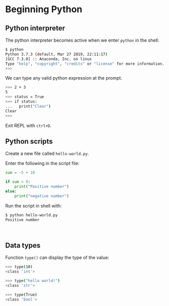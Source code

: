 # Beginning Python

## Python interpreter

The python interpreter becomes active when we enter ```python``` in the shell:

```bash
$ python
Python 3.7.3 (default, Mar 27 2019, 22:11:17) 
[GCC 7.3.0] :: Anaconda, Inc. on linux
Type "help", "copyright", "credits" or "license" for more information.
>>>
```

We can type any valid python expression at the prompt.

```bash
>>> 2 + 3
5
>>> status = True
>>> if status:
...   print("Clear")
Clear
>>>
```

Exit REPL with ```ctrl+D```.

## Python scripts

Create a new file called ```hello-world.py```.

Enter the following in the script file:

```py
sum = -5 + 10

if sum > 0:
    print("Positive number")
else:
    print("negative number")
```

Run the script in shell with:

```bash
$ python hello-world.py
Positive number
```

<br />

## Data types

Function ```type()``` can display the type of the value:

```bash
>>> type(10)
<class 'int'>

>>> type("hello world!")
<class 'str'>

>>> type(True)
<class 'bool'>
```